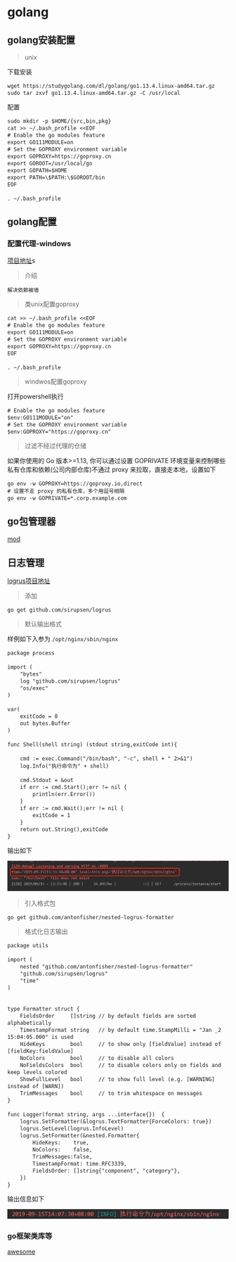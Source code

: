 # golang
## golang安装配置
> unix

下载安装
    
    wget https://studygolang.com/dl/golang/go1.13.4.linux-amd64.tar.gz
    sudo tar zxvf go1.13.4.linux-amd64.tar.gz -C /usr/local
    
配置

    sudo mkdir -p $HOME/{src,bin,pkg}
    cat >> ~/.bash_profile <<EOF
    # Enable the go modules feature
    export GO111MODULE=on
    # Set the GOPROXY environment variable
    export GOPROXY=https://goproxy.cn
    export GOROOT=/usr/local/go
    export GOPATH=$HOME
    export PATH=\$PATH:\$GOROOT/bin
    EOF
    
    . ~/.bash_profile
## golang配置 

### 配置代理-windows

[项目地址](https://github.com/goproxy/goproxy.cn)s

> 介绍

	解决依赖被墙

> 类unix配置goproxy

	cat >> ~/.bash_profile <<EOF
	# Enable the go modules feature
	export GO111MODULE=on
	# Set the GOPROXY environment variable
	export GOPROXY=https://goproxy.cn
	EOF

	. ~/.bash_profile

> windwos配置goproxy

打开powershell执行

	# Enable the go modules feature
	$env:GO111MODULE="on"
	# Set the GOPROXY environment variable
	$env:GOPROXY="https://goproxy.cn"


> 过滤不经过代理的仓储

如果你使用的 Go 版本>=1.13, 你可以通过设置 GOPRIVATE 环境变量来控制哪些私有仓库和依赖(公司内部仓库)不通过 proxy 来拉取，直接走本地，设置如下

	go env -w GOPROXY=https://goproxy.io,direct
	# 设置不走 proxy 的私有仓库，多个用逗号相隔
	go env -w GOPRIVATE=*.corp.example.com
## go包管理器

[mod](https://github.com/golang/go/wiki/Modules)

## 日志管理

[logrus项目地址](https://github.com/sirupsen/logrus)

> 添加

	go get github.com/sirupsen/logrus

> 默认输出格式

样例如下入参为 `/opt/nginx/sbin/nginx`

	package process

	import (
		"bytes"
		log "github.com/sirupsen/logrus"
		"os/exec"
	)
	
	var(
		exitCode = 0
		out bytes.Buffer
	)
	
	func Shell(shell string) (stdout string,exitCode int){
	
		cmd := exec.Command("/bin/bash", "-c", shell + " 2>&1")
		log.Info("执行命令为" + shell)
	
		cmd.Stdout = &out
		if err := cmd.Start();err != nil {
			println(err.Error())
		}
		if err := cmd.Wait();err != nil {
			exitCode = 1
		}
		return out.String(),exitCode
	}

输出如下

![](images/logrus_default_format.png)

> 引入格式包

	go get github.com/antonfisher/nested-logrus-formatter

> 格式化日志输出

	package utils

	import (
		nested "github.com/antonfisher/nested-logrus-formatter"
		"github.com/sirupsen/logrus"
		"time"
	)
	
	
	type Formatter struct {
		FieldsOrder     []string // by default fields are sorted alphabetically
		TimestampFormat string   // by default time.StampMilli = "Jan _2 15:04:05.000" is used
		HideKeys        bool     // to show only [fieldValue] instead of [fieldKey:fieldValue]
		NoColors        bool     // to disable all colors
		NoFieldsColors  bool     // to disable colors only on fields and keep levels colored
		ShowFullLevel   bool     // to show full level (e.g. [WARNING] instead of [WARN])
		TrimMessages    bool     // to trim whitespace on messages
	}
	
	func Logger(format string, args ...interface{})  {
		logrus.SetFormatter(&logrus.TextFormatter{ForceColors: true})
		logrus.SetLevel(logrus.InfoLevel)
		logrus.SetFormatter(&nested.Formatter{
			HideKeys:    true,
			NoColors:    false,
			TrimMessages:false,
			TimestampFormat: time.RFC3339,
			FieldsOrder: []string{"component", "category"},
		})
	}

输出信息如下

![](images/logrus_custom_format.png)
	
### go框架类库等

[awesome](https://github.com/avelino/awesome-go)
